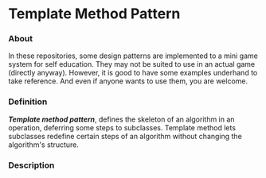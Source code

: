 # Template Method Pattern

### About
In these repositories, some design patterns are implemented to a mini game system for self education. They may not be suited to use in an actual game (directly anyway). However, it is good to have some examples underhand to take reference. And even if anyone wants to use them, you are welcome.

### Definition
**_Template method pattern_**, defines the skeleton of an algorithm in an operation, deferring some steps to subclasses. Template method lets subclasses redefine certain steps of an algorithm without changing the algorithm's structure.

### Description
